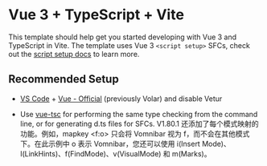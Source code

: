 # Vue 3 + TypeScript + Vite

This template should help get you started developing with Vue 3 and TypeScript in Vite. The template uses Vue 3 `<script setup>` SFCs, check out the [script setup docs](https://v3.vuejs.org/api/sfc-script-setup.html#sfc-script-setup) to learn more.

## Recommended Setup

- [VS Code](https://code.visualstudio.com/) + [Vue - Official](https://marketplace.visualstudio.com/items?itemName=Vue.volar) (previously Volar) and disable Vetur

- Use [vue-tsc](https://github.com/vuejs/language-tools/tree/master/packages/tsc) for performing the same type checking from the command line, or for generating d.ts files for SFCs.
  V1.80.1 还添加了每个模式映射的功能。例如，mapkey <f:o> <f2>只会将 Vomnibar 视为 f，<f2>而不会在其他模式下。在此示例中 o 表示 Vomnibar，您还可以使用 i(Insert Mode)、l(LinkHints)、f(FindMode)、v(VisualMode) 和 m(Marks)。
